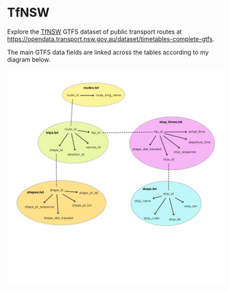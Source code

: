 # TfNSW

Explore the [TfNSW](https://opendata.transport.nsw.gov.au) GTFS dataset of public transport routes at https://opendata.transport.nsw.gov.au/dataset/timetables-complete-gtfs.

The main GTFS data fields are linked across the tables according to my diagram below.

![GTFS data tables](docs/gtfs-data-tables.jpg)
